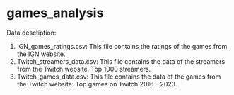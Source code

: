# games_analysis


Data desctiption:
1. IGN_games_ratings.csv: This file contains the ratings of the games from the IGN website.
2. Twitch_streamers_data.csv: This file contains the data of the streamers from the Twitch website. Top 1000 streamers.
3. Twitch_games_data.csv: This file contains the data of the games from the Twitch website. Top games on Twitch 2016 - 2023.